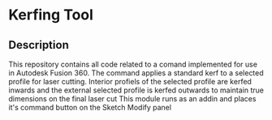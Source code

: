 # Kerfing Tool

## Description

This repository contains all code related to a comand implemented for use in Autodesk Fusion 360.
The command applies a standard kerf to a selected profile for laser cutting.
Interior profiels of the selected profile are kerfed inwards and the external selected profile is kerfed outwards to maintain true dimensions on the final laser cut
This module runs as an addin and places it's command button on the Sketch Modify panel
